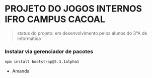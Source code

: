 # PROJETO DO JOGOS INTERNOS IFRO CAMPUS CACOAL
> status do projeto: em desenvolvimento pelos alunos do 3°A de Informática
### Instalar via gerenciador de pacotes
```
npm install bootstrap@5.3.1alpha1
```
* Amanda
